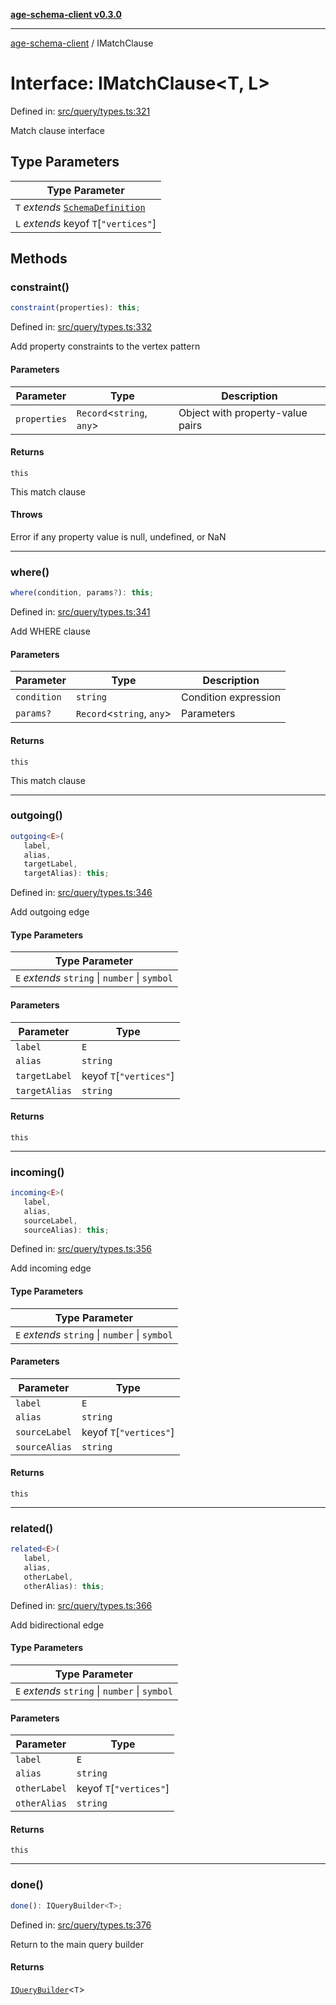 [**age-schema-client v0.3.0**](../index.md)

***

[age-schema-client](../index.md) / IMatchClause

# Interface: IMatchClause\<T, L\>

Defined in: [src/query/types.ts:321](https://github.com/standardbeagle/ageSchemaClient/blob/main/src/query/types.ts#L321)

Match clause interface

## Type Parameters

| Type Parameter |
| ------ |
| `T` *extends* [`SchemaDefinition`](SchemaDefinition.md) |
| `L` *extends* keyof `T`\[`"vertices"`\] |

## Methods

### constraint()

```ts
constraint(properties): this;
```

Defined in: [src/query/types.ts:332](https://github.com/standardbeagle/ageSchemaClient/blob/main/src/query/types.ts#L332)

Add property constraints to the vertex pattern

#### Parameters

| Parameter | Type | Description |
| ------ | ------ | ------ |
| `properties` | `Record`\<`string`, `any`\> | Object with property-value pairs |

#### Returns

`this`

This match clause

#### Throws

Error if any property value is null, undefined, or NaN

***

### where()

```ts
where(condition, params?): this;
```

Defined in: [src/query/types.ts:341](https://github.com/standardbeagle/ageSchemaClient/blob/main/src/query/types.ts#L341)

Add WHERE clause

#### Parameters

| Parameter | Type | Description |
| ------ | ------ | ------ |
| `condition` | `string` | Condition expression |
| `params?` | `Record`\<`string`, `any`\> | Parameters |

#### Returns

`this`

This match clause

***

### outgoing()

```ts
outgoing<E>(
   label, 
   alias, 
   targetLabel, 
   targetAlias): this;
```

Defined in: [src/query/types.ts:346](https://github.com/standardbeagle/ageSchemaClient/blob/main/src/query/types.ts#L346)

Add outgoing edge

#### Type Parameters

| Type Parameter |
| ------ |
| `E` *extends* `string` \| `number` \| `symbol` |

#### Parameters

| Parameter | Type |
| ------ | ------ |
| `label` | `E` |
| `alias` | `string` |
| `targetLabel` | keyof `T`\[`"vertices"`\] |
| `targetAlias` | `string` |

#### Returns

`this`

***

### incoming()

```ts
incoming<E>(
   label, 
   alias, 
   sourceLabel, 
   sourceAlias): this;
```

Defined in: [src/query/types.ts:356](https://github.com/standardbeagle/ageSchemaClient/blob/main/src/query/types.ts#L356)

Add incoming edge

#### Type Parameters

| Type Parameter |
| ------ |
| `E` *extends* `string` \| `number` \| `symbol` |

#### Parameters

| Parameter | Type |
| ------ | ------ |
| `label` | `E` |
| `alias` | `string` |
| `sourceLabel` | keyof `T`\[`"vertices"`\] |
| `sourceAlias` | `string` |

#### Returns

`this`

***

### related()

```ts
related<E>(
   label, 
   alias, 
   otherLabel, 
   otherAlias): this;
```

Defined in: [src/query/types.ts:366](https://github.com/standardbeagle/ageSchemaClient/blob/main/src/query/types.ts#L366)

Add bidirectional edge

#### Type Parameters

| Type Parameter |
| ------ |
| `E` *extends* `string` \| `number` \| `symbol` |

#### Parameters

| Parameter | Type |
| ------ | ------ |
| `label` | `E` |
| `alias` | `string` |
| `otherLabel` | keyof `T`\[`"vertices"`\] |
| `otherAlias` | `string` |

#### Returns

`this`

***

### done()

```ts
done(): IQueryBuilder<T>;
```

Defined in: [src/query/types.ts:376](https://github.com/standardbeagle/ageSchemaClient/blob/main/src/query/types.ts#L376)

Return to the main query builder

#### Returns

[`IQueryBuilder`](IQueryBuilder.md)\<`T`\>
